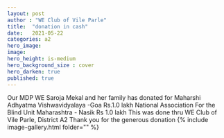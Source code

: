 ```yaml
---
layout: post
author : "WE Club of Vile Parle"
title:  "donation in cash"
date:   2021-05-22
categories: a2
hero_image: 
image: 
hero_height: is-medium
hero_background_size : cover
hero_darken: true
published: true
---
```


Our MDP WE Saroja Mekal and her family has donated for Maharshi Adhyatma Vishwavidyalaya -Goa Rs.1.0 lakh National Association For the Blind Unit Maharashtra - Nasik  Rs 1.0 lakh This was done thru WE Club of Vile Parle, District A2 Thank you for the generous donation
{% include image-gallery.html folder="" %}